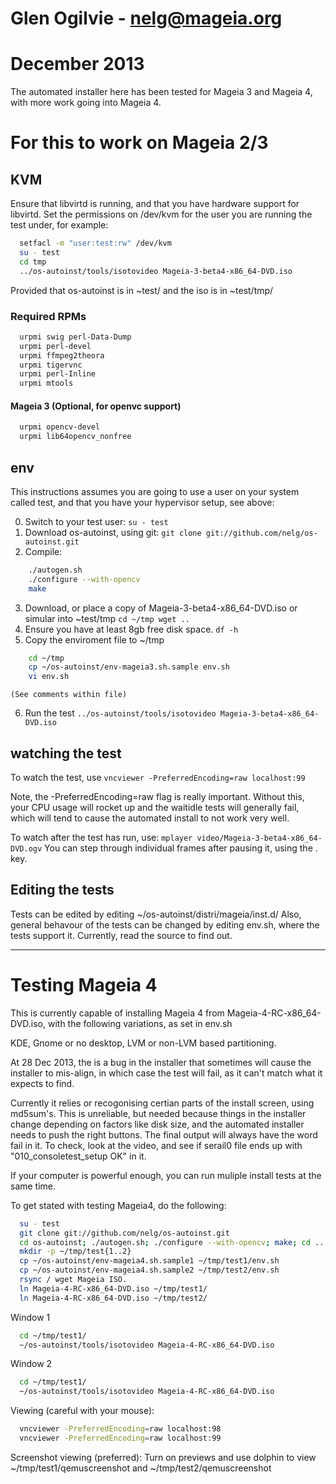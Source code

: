 # Glen Ogilvie - nelg@mageia.org
# December 2013

The automated installer here has been tested for Mageia 3 and Mageia 4,
with more work going into Mageia 4.


# For this to work on Mageia 2/3
## KVM

Ensure that libvirtd is running, and that you have hardware support for libvirtd.
Set the permissions on /dev/kvm for the user you are running the test under, for example:

```bash
  setfacl -m "user:test:rw" /dev/kvm
  su - test
  cd tmp
  ../os-autoinst/tools/isotovideo Mageia-3-beta4-x86_64-DVD.iso
```

Provided that os-autoinst is in ~test/ and the iso is in ~test/tmp/

### Required RPMs
```bash
  urpmi swig perl-Data-Dump
  urpmi perl-devel
  urpmi ffmpeg2theora
  urpmi tigervnc
  urpmi perl-Inline
  urpmi mtools

```
#### Mageia 3 (Optional, for openvc support)
```bash
  urpmi opencv-devel
  urpmi lib64opencv_nonfree
```
## env
This instructions assumes you are going to use a user on your system called test,
and that you have your hypervisor setup, see above:

0.  Switch to your test user:
    `su - test`
1.  Download os-autoinst, using git:
    `git clone git://github.com/nelg/os-autoinst.git`
2.  Compile:
```bash
    ./autogen.sh
    ./configure --with-opencv
    make
```
3.  Download, or place a copy of Mageia-3-beta4-x86_64-DVD.iso or simular into ~test/tmp
    `cd ~/tmp
    wget ..`
4.  Ensure you have at least 8gb free disk space.
    `df -h`
5.  Copy the enviroment file to ~/tmp
```bash
    cd ~/tmp
    cp ~/os-autoinst/env-mageia3.sh.sample env.sh
    vi env.sh
``` 
    (See comments within file)

6.  Run the test
    `../os-autoinst/tools/isotovideo Mageia-3-beta4-x86_64-DVD.iso`

## watching the test
To watch the test, use
  `vncviewer -PreferredEncoding=raw localhost:99`

Note, the -PreferredEncoding=raw flag is really important.  Without this, your CPU usage will rocket up and the waitidle tests will generally fail, which will tend to cause the automated install to not work very well.


To watch after the test has run, use:
  `mplayer video/Mageia-3-beta4-x86_64-DVD.ogv`
You can step through individual frames after pausing it, using the . key.

## Editing the tests
Tests can be edited by editing ~/os-autoinst/distri/mageia/inst.d/
Also, general behavour of the tests can be changed by editing env.sh, where the tests support it.  Currently, read the source to find out.

- - -

# Testing Mageia 4
This is currently capable of installing Mageia 4 from Mageia-4-RC-x86_64-DVD.iso,
with the following variations, as set in env.sh

KDE, Gnome or no desktop, LVM or non-LVM based partitioning.

At 28 Dec 2013, the is a bug in the installer that sometimes will
cause the installer to mis-align, in which case the test will fail, as it
can't match what it expects to find. 

Currently it relies or recogonising certian parts of the install screen,
using md5sum's.  This is unreliable, but needed because things in the installer
change depending on factors like disk size, and the automated installer
needs to push the right buttons. The final output will always have the word fail in it. 
To check, look at the video, and see if serail0 file ends up with "010_consoletest_setup OK" in it.

If your computer is powerful enough, you can run muliple install tests at the 
same time.  

To get stated with testing Mageia4, do the following:
```bash
  su - test
  git clone git://github.com/nelg/os-autoinst.git
  cd os-autoinst; ./autogen.sh; ./configure --with-opencv; make; cd ..
  mkdir -p ~/tmp/test{1..2}
  cp ~/os-autoinst/env-mageia4.sh.sample1 ~/tmp/test1/env.sh 
  cp ~/os-autoinst/env-mageia4.sh.sample2 ~/tmp/test2/env.sh 
  rsync / wget Mageia ISO.
  ln Mageia-4-RC-x86_64-DVD.iso ~/tmp/test1/
  ln Mageia-4-RC-x86_64-DVD.iso ~/tmp/test2/
```

Window 1
```bash
  cd ~/tmp/test1/
  ~/os-autoinst/tools/isotovideo Mageia-4-RC-x86_64-DVD.iso
```
Window 2
```bash
  cd ~/tmp/test1/
  ~/os-autoinst/tools/isotovideo Mageia-4-RC-x86_64-DVD.iso
```

Viewing (careful with your mouse):
```bash
  vncviewer -PreferredEncoding=raw localhost:98
  vncviewer -PreferredEncoding=raw localhost:99
```

Screenshot viewing (preferred):
  Turn on previews and use dolphin to view ~/tmp/test1/qemuscreenshot and ~/tmp/test2/qemuscreenshot


